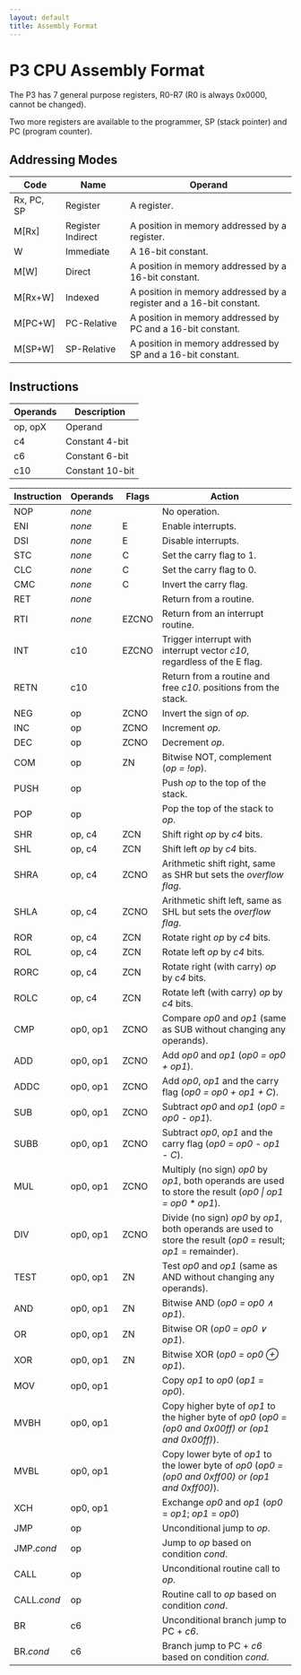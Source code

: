 ```yaml
---
layout: default
title: Assembly Format
---
```


# P3 CPU Assembly Format #

The P3 has 7 general purpose registers, R0-R7 (R0 is always 0x0000, cannot be changed).

Two more registers are available to the programmer, SP (stack pointer) and PC (program counter).

## Addressing Modes ##

| Code       | Name              | Operand
| ---------- | ----------------- | -------
| Rx, PC, SP | Register          | A register.
| M[Rx]      | Register Indirect | A position in memory addressed by a register.
| W          | Immediate         | A 16-bit constant.
| M[W]       | Direct            | A position in memory addressed by a 16-bit constant.
| M[Rx+W]    | Indexed           | A position in memory addressed by a register and a 16-bit constant.
| M[PC+W]    | PC-Relative       | A position in memory addressed by PC and a 16-bit constant.
| M[SP+W]    | SP-Relative       | A position in memory addressed by SP and a 16-bit constant.

## Instructions ##

| Operands | Description
| -------- | -----------
| op, opX  | Operand
| c4       | Constant 4-bit
| c6       | Constant 6-bit
| c10      | Constant 10-bit

| Instruction | Operands | Flags | Action
| ----------- | -------- | ----- | ------
| NOP         | _none_   |       | No operation.
| ENI         | _none_   | E     | Enable interrupts.
| DSI         | _none_   | E     | Disable interrupts.
| STC         | _none_   | C     | Set the carry flag to 1.
| CLC         | _none_   | C     | Set the carry flag to 0.
| CMC         | _none_   | C     | Invert the carry flag.
| RET         | _none_   |       | Return from a routine.
| RTI         | _none_   | EZCNO | Return from an interrupt routine.
| INT         | c10      | EZCNO | Trigger interrupt with interrupt vector _c10_, regardless of the E flag.
| RETN        | c10      |       | Return from a routine and free _c10_. positions from the stack.
| NEG         | op       | ZCNO  | Invert the sign of _op_.
| INC         | op       | ZCNO  | Increment _op_.
| DEC         | op       | ZCNO  | Decrement _op_.
| COM         | op       | ZN    | Bitwise NOT, complement (_op = !op_).
| PUSH        | op       |       | Push _op_ to the top of the stack.
| POP         | op       |       | Pop the top of the stack to _op_.
| SHR         | op, c4   | ZCN   | Shift right _op_ by _c4_ bits.
| SHL         | op, c4   | ZCN   | Shift left _op_ by _c4_ bits.
| SHRA        | op, c4   | ZCNO  | Arithmetic shift right, same as SHR but sets the _overflow flag_.
| SHLA        | op, c4   | ZCNO  | Arithmetic shift left, same as SHL but sets the _overflow flag_.
| ROR         | op, c4   | ZCN   | Rotate right _op_ by _c4_ bits.
| ROL         | op, c4   | ZCN   | Rotate left _op_ by _c4_ bits.
| RORC        | op, c4   | ZCN   | Rotate right (with carry) _op_ by _c4_ bits.
| ROLC        | op, c4   | ZCN   | Rotate left (with carry) _op_ by _c4_ bits.
| CMP         | op0, op1 | ZCNO  | Compare _op0_ and _op1_ (same as SUB without changing any operands).
| ADD         | op0, op1 | ZCNO  | Add _op0_ and _op1_ (_op0 = op0 + op1_).
| ADDC        | op0, op1 | ZCNO  | Add _op0_, _op1_ and the carry flag (_op0 = op0 + op1 + C_).
| SUB         | op0, op1 | ZCNO  | Subtract _op0_ and _op1_ (_op0 = op0 - op1_).
| SUBB        | op0, op1 | ZCNO  | Subtract _op0_, _op1_ and the carry flag (_op0 = op0 - op1 - C_).
| MUL         | op0, op1 | ZCNO  | Multiply (no sign) _op0_ by _op1_, both operands are used to store the result (_op0 &#124; op1 = op0 * op1_).
| DIV         | op0, op1 | ZCNO  | Divide (no sign) _op0_ by _op1_, both operands are used to store the result (_op0_ = result; _op1_ = remainder).
| TEST        | op0, op1 | ZN    | Test _op0_ and _op1_ (same as AND without changing any operands).
| AND         | op0, op1 | ZN    | Bitwise AND (_op0 = op0 &and; op1_).
| OR          | op0, op1 | ZN    | Bitwise OR (_op0 = op0 &or; op1_).
| XOR         | op0, op1 | ZN    | Bitwise XOR (_op0 = op0 &oplus; op1_).
| MOV         | op0, op1 |       | Copy _op1_ to _op0_ (_op1 = op0_).
| MVBH        | op0, op1 |       | Copy higher byte of _op1_ to the higher byte of _op0_ (_op0 = (op0 and 0x00ff) or (op1 and 0x00ff)_).
| MVBL        | op0, op1 |       | Copy lower byte of _op1_ to the lower byte of _op0_ (_op0 = (op0 and 0xff00) or (op1 and 0xff00)_).
| XCH         | op0, op1 |       | Exchange _op0_ and _op1_ (_op0_ = _op1_; _op1_ = _op0_)
| JMP         | op       |       | Unconditional jump to _op_.
| JMP._cond_  | op       |       | Jump to _op_ based on condition _cond_.
| CALL        | op       |       | Unconditional routine call to _op_.
| CALL._cond_ | op       |       | Routine call to _op_ based on condition _cond_.
| BR          | c6       |       | Unconditional branch jump to PC + _c6_.
| BR._cond_   | c6       |       | Branch jump to PC + _c6_ based on condition _cond_.
